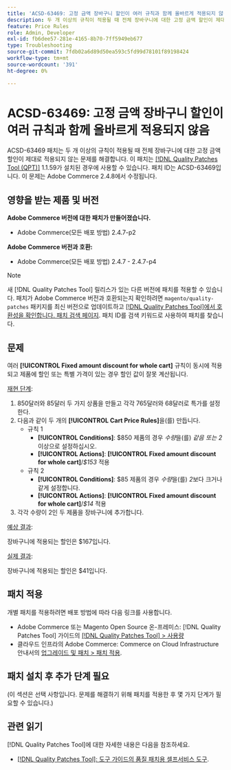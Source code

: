 ```yaml
---
title: 'ACSD-63469: 고정 금액 장바구니 할인이 여러 규칙과 함께 올바르게 적용되지 않음'
description: 두 개 이상의 규칙이 적용될 때 전체 장바구니에 대한 고정 금액 할인이 제대로 적용되지 않는 Adobe Commerce 문제를 해결하려면 ACSD-63469 패치를 적용합니다.
feature: Price Rules
role: Admin, Developer
exl-id: fb6dee57-281e-4165-8b70-7ff5949eb677
type: Troubleshooting
source-git-commit: 7fdb02a6d89d50ea593c5fd99d78101f89198424
workflow-type: tm+mt
source-wordcount: '391'
ht-degree: 0%

---
```


# ACSD-63469: 고정 금액 장바구니 할인이 여러 규칙과 함께 올바르게 적용되지 않음

ACSD-63469 패치는 두 개 이상의 규칙이 적용될 때 전체 장바구니에 대한 고정 금액 할인이 제대로 적용되지 않는 문제를 해결합니다. 이 패치는 [[!DNL Quality Patches Tool (QPT)]](/help/tools/quality-patches-tool/quality-patches-tool-to-self-serve-quality-patches.md) 1.1.59가 설치된 경우에 사용할 수 있습니다. 패치 ID는 ACSD-63469입니다. 이 문제는 Adobe Commerce 2.4.8에서 수정됩니다.

## 영향을 받는 제품 및 버전

**Adobe Commerce 버전에 대한 패치가 만들어졌습니다.**

* Adobe Commerce(모든 배포 방법) 2.4.7-p2

**Adobe Commerce 버전과 호환:**

* Adobe Commerce(모든 배포 방법) 2.4.7 - 2.4.7-p4

>[!NOTE]
>
>새 [!DNL Quality Patches Tool] 릴리스가 있는 다른 버전에 패치를 적용할 수 있습니다. 패치가 Adobe Commerce 버전과 호환되는지 확인하려면 `magento/quality-patches` 패키지를 최신 버전으로 업데이트하고 [[!DNL Quality Patches Tool]에서 호환성을 확인합니다. 패치 검색 페이지](https://experienceleague.adobe.com/tools/commerce-quality-patches/index.html?lang=ko). 패치 ID를 검색 키워드로 사용하여 패치를 찾습니다.

## 문제

여러 **[!UICONTROL Fixed amount discount for whole cart]** 규칙이 동시에 적용되고 제품에 할인 또는 특별 가격이 있는 경우 할인 값이 잘못 계산됩니다.

<u>재현 단계</u>:

1. 850달러와 85달러 두 가지 상품을 만들고 각각 765달러와 68달러로 특가를 설정한다.
1. 다음과 같이 두 개의 **[!UICONTROL Cart Price Rules]**&#x200B;을(를) 만듭니다.
   * 규칙 1
      * **[!UICONTROL Conditions]**: $850 제품의 경우 *수량*&#x200B;을(를) *같음 또는 2* 이상으로 설정하십시오.
      * **[!UICONTROL Actions]**: **[!UICONTROL Fixed amount discount for whole cart]**/*$153* 적용
   * 규칙 2
      * **[!UICONTROL Conditions]**: $85 제품의 경우 *수량*&#x200B;을(를) *2*&#x200B;보다 크거나 같게 설정합니다.
      * **[!UICONTROL Actions]**: **[!UICONTROL Fixed amount discount for whole cart]**/*$14* 적용
1. 각각 수량이 2인 두 제품을 장바구니에 추가합니다.

<u>예상 결과</u>:

장바구니에 적용되는 할인은 $167입니다.

<u>실제 결과</u>:

장바구니에 적용되는 할인은 $41입니다.

## 패치 적용

개별 패치를 적용하려면 배포 방법에 따라 다음 링크를 사용합니다.

* Adobe Commerce 또는 Magento Open Source 온-프레미스: [!DNL Quality Patches Tool] 가이드의 [[!DNL Quality Patches Tool] > 사용량](/help/tools/quality-patches-tool/usage.md)
* 클라우드 인프라의 Adobe Commerce: Commerce on Cloud Infrastructure 안내서의 [업그레이드 및 패치 > 패치 적용](https://experienceleague.adobe.com/docs/commerce-cloud-service/user-guide/develop/upgrade/apply-patches.html?lang=ko).

## 패치 설치 후 추가 단계 필요

(이 섹션은 선택 사항입니다. 문제를 해결하기 위해 패치를 적용한 후 몇 가지 단계가 필요할 수 있습니다.) 

## 관련 읽기

[!DNL Quality Patches Tool]에 대한 자세한 내용은 다음을 참조하세요.

* [[!DNL Quality Patches Tool]: 도구 가이드의 품질 패치용 셀프서비스 도구](/help/tools/quality-patches-tool/quality-patches-tool-to-self-serve-quality-patches.md).
